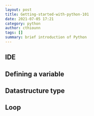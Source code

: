 ```yaml
---
layout: post
title: Getting-started-with-python-101
date: 2021-07-05 17:21
category: python
author: cthiounn
tags: []
summary: brief introduction of Python
---
```


## IDE

## Defining a variable

## Datastructure type

## Loop